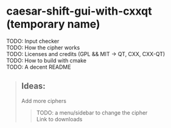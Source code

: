 # caesar-shift-gui-with-cxxqt (temporary name)
TODO: Input checker <br>
TODO: How the cipher works <br>
TODO: Licenses and credits (GPL && MIT -> QT, CXX, CXX-QT) <br>
TODO: How to build with cmake <br>
TODO: A decent README <br>

> ## Ideas:
> Add more ciphers <br>
>> TODO: a menu/sidebar to change the cipher <br>
> Link to downloads
